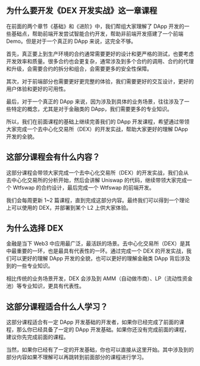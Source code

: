 ## 为什么要开发《DEX 开发实战》这一章课程

在前面的两个章节《基础》和《进阶》中，我们帮组大家理解了 DApp 开发的一些基础点，帮助前端开发尝试智能合约开发，帮助非前端开发搭建了一个前端 Demo。但是对于一个真正的 DApp 来说，这完全不够。

首先，真正要上到生产环境的合约通常需要更好的设计和更严格的测试，也要考虑开发效率和质量。很多合约也会更复杂，通常涉及到多个合约的调用、合约的代理和升级，会需要合约的拆分和组合，会需要更多的安全性保障。

其次，对于前端部分也需要更好更完整的体验，我们需要更好的交互设计，更好的用户体验和更好的可用性。

最后，对于一个真正的 DApp 来说，因为涉及到具体的业务场景，往往涉及了一些特定的概念，尤其是对于金融类的 DApp，我们需要更多的专业知识。

所以，我们在前面课程的基础上继续完善我们的 DApp 开发课程，希望通过带领大家完成一个去中心化交易所（DEX）的开发实战，帮助大家更好的理解 DApp 开发的全貌。

## 这部分课程会有什么内容？

这部分课程会带领大家完成一个去中心化交易所（DEX）的开发实战，我们会从去中心化交易所的分析开始，然后会讲解 Uniswap 的代码，继续带领大家完成一个 Wtfswap 的合约设计，最后完成一个 Wtfswap 的前端开发。

我们会每周更新 1~2 篇课程，直到完成这部分内容。最终我们可以得到一个理论上可以使用的 DEX，并部署到某个 L2 上供大家体验。

## 为什么选择 DEX

金融是当下 Web3 中应用最广泛，最活跃的场景。去中心化交易所（DEX）是其中最重要的一环，也是最具有代表性的一环。通过完成一个 DEX 的开发实战，我们可以更好的理解 DApp 开发的全貌，也可以更好的理解金融类 DApp 背后涉及到的一些专业知识。

相比传统的业务场景开发，DEX 会涉及到 AMM（自动做市商）、LP（流动性资金池）等专业知识，更具有代表性。

## 这部分课程适合什么人学习？

这部分课程适合有一定 DApp 开发基础的开发者，如果你已经完成了前面的课程，那么你已经具备了一定的 DApp 开发基础。如果你还没有完成前面的课程，建议你先完成前面的课程。

当然，如果你已经有了一定的开发基础，你也可以直接从这里开始。其中涉及到的部分内容如果不理解可以再跳转到前面部分的课程进行学习。
